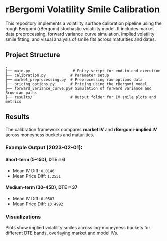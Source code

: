 
# rBergomi Volatility Smile Calibration

This repository implements a volatility surface calibration pipeline using the rough Bergomi (rBergomi) stochastic volatility model. It includes market data preprocessing, forward variance curve simulation, implied volatility smile fitting, and visual analysis of smile fits across maturities and dates.

## Project Structure

```
.
├── main.py                   # Entry script for end-to-end execution
├── calibration.py           # Parameter setup 
├── market_preprocessing.py  # Preprocessing raw options data
├── pricing_options.py       # Pricing using the rBergomi model
├── forward_variance_curve.py# Simulation of forward variance and Brownian paths
├── results/                 # Output folder for IV smile plots and metrics
```


## Results

The calibration framework compares **market IV** and **rBergomi-implied IV** across moneyness buckets and maturities.

### Example Output (2023-02-01):

#### Short-term (5–15D), DTE ≈ 6
- Mean IV Diff: `0.0146`
- Mean Price Diff: `1.2551`

#### Medium-term (30–45D), DTE ≈ 37
- Mean IV Diff: `0.0507`
- Mean Price Diff: `13.4992`

### Visualizations

Plots show implied volatility smiles across log-moneyness buckets for different DTE bands, overlaying market and model IVs.
